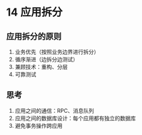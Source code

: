 # 14 应用拆分

## 应用拆分的原则

1. 业务优先（按照业务边界进行拆分）
2. 循序渐进（边拆分边测试）
3. 兼顾技术：重构、分层
4. 可靠测试

## 思考

1. 应用之间的通信：RPC、消息队列
2. 应用之间的数据库设计：每个应用都有独立的数据库
3. 避免事务操作跨应用